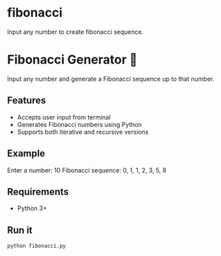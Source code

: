 # fibonacci
Input any number to create fibonacci sequence.

# Fibonacci Generator 🔢

Input any number and generate a Fibonacci sequence up to that number.

## Features
- Accepts user input from terminal
- Generates Fibonacci numbers using Python
- Supports both iterative and recursive versions

## Example
Enter a number: 10
Fibonacci sequence: 0, 1, 1, 2, 3, 5, 8


## Requirements
- Python 3+

## Run it
```bash
python fibonacci.py
